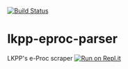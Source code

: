 [![Build Status](https://travis-ci.org/KodeKreatif/lkpp-eproc-parser.svg)](https://travis-ci.org/KodeKreatif/lkpp-eproc-parser)

# lkpp-eproc-parser

LKPP's e-Proc scraper
[![Run on Repl.it](https://repl.it/badge/github/ayik/lpsewinner)](https://repl.it/github/ayik/lpsewinner)
